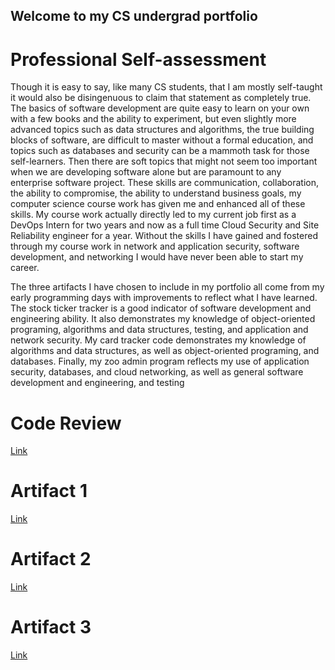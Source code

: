 ## Welcome to my CS undergrad portfolio 



# Professional Self-assessment

  Though it is easy to say, like many CS students, that I am mostly self-taught it would also be disingenuous to claim that statement as completely true. The basics of software development are quite easy to learn on your own with a few books and the ability to experiment, but even slightly more advanced topics such as data structures and algorithms, the true building blocks of software, are difficult to master without a formal education, and topics such as databases and security can be a mammoth task for those self-learners. Then there are soft topics that might not seem too important when we are developing software alone but are paramount to any enterprise software project. These skills are communication, collaboration, the ability to compromise, the ability to understand business goals, my computer science course work has given me and enhanced all of these skills. My course work actually directly led to my current job first as a DevOps Intern for two years and now as a full time Cloud Security and Site Reliability engineer for a year. Without the skills I have gained and fostered through my course work in network and application security, software development, and networking I would have never been able to start my career. 
	
  The three artifacts I have chosen to include in my portfolio all come from my early programming days with improvements to reflect what I have learned. The stock ticker tracker is a good indicator of software development and engineering ability. It also demonstrates my knowledge of object-oriented programing, algorithms and data structures, testing, and application and network security. My card tracker code demonstrates my knowledge of algorithms and data structures, as well as object-oriented programing, and databases. Finally, my zoo admin program reflects my use of application security, databases, and cloud networking, as well as general software development and engineering, and testing

# Code Review

[Link](https://learn.snhu.edu/d2l/le/dropbox/126914/285452/DownloadSubmissionFile?fid=4932851&sid=3739663)

# Artifact 1

[Link](https://github.com/Jkinville/Stock-Ticker-Tracker)

# Artifact 2

[Link](https://github.com/Jkinville/CardCollections)

# Artifact 3

[Link](https://github.com/Jkinville/CSIII-Final-project)
